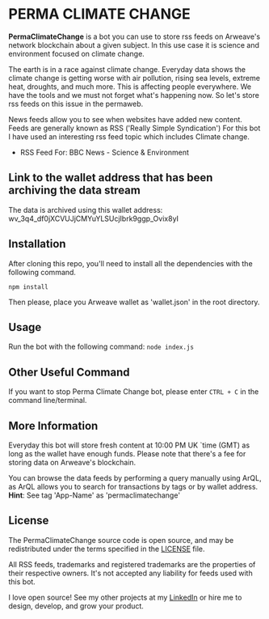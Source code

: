 # PERMA CLIMATE CHANGE

**PermaClimateChange** is a bot you can use to store rss feeds on Arweave's network blockchain about a given subject. In this use case it is science and environment focused on climate change.

The earth is in a race against climate change.
Everyday data shows the climate change is getting worse with air pollution, rising sea levels, extreme heat, droughts, and much more.
This is affecting people everywhere. 
We have the tools and we must not forget what's happening now.
So let's store rss feeds on this issue in the permaweb. 

News feeds allow you to see when websites have added new content.
Feeds are generally known as RSS ('Really Simple Syndication')
For this bot I have used an interesting rss feed topic which includes Climate change.
* RSS Feed For: BBC News - Science & Environment

## Link to the wallet address that has been archiving the data stream
The data is archived using this wallet address: wv_3q4_df0jXCVUJjCMYuYLSUcjIbrk9ggp_Ovix8yI

## Installation
After cloning this repo, you'll need to install all the dependencies with the following command. 

`npm install` 

Then please, place you Arweave wallet as 'wallet.json' in the root directory.

## Usage
Run the bot with the following command:
`node index.js`

## Other Useful Command
If you want to stop Perma Climate Change bot, please enter `CTRL + C` in the command line/terminal.

## More Information
Everyday this bot will store fresh content at 10:00 PM UK `time (GMT) as long as the wallet have enough funds.
Please note that there's a fee for storing data on Arweave's blockchain.

You can browse the data feeds by performing a query manually using ArQL, as ArQL allows you to search for transactions by tags or by wallet address. 
**Hint**: See tag 'App-Name' as 'permaclimatechange'

## License
The PermaClimateChange source code is open source, and may be redistributed under the terms specified in the [LICENSE](https://github.com/ivanmolto/permaclimatechange/blob/master/LICENSE "LICENSE") file.

All RSS feeds, trademarks and registered trademarks are the properties of their respective owners.
It's not accepted any liability for feeds used with this bot.


I love open source! See my other projects at my [LinkedIn](https://www.linkedin.com/in/ivanmolto/ "LinkedIn") or hire me to design, develop, and grow your product.



